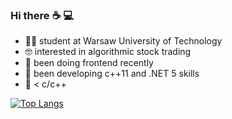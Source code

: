 ### Hi there :coffee:	:computer:

- :man_student: student at Warsaw University of Technology
- :nerd_face:	interested in algorithmic stock trading
- :art:	been doing frontend recently
- :cowboy_hat_face: been developing c++11 and .NET 5 skills
- :snake: < c/c++ 


[![Top Langs](https://github-readme-stats.vercel.app/api/top-langs/?username=IlliaMan&langs_count=8)](https://github.com/anuraghazra/github-readme-stats)
